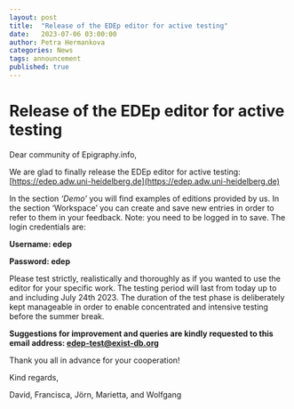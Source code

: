 ```yaml
---
layout: post
title:  "Release of the EDEp editor for active testing"
date:   2023-07-06 03:00:00
author: Petra Hermankova
categories: News
tags: announcement
published: true
---
```



# Release of the EDEp editor for active testing


Dear community of Epigraphy.info,

We are glad to finally release the EDEp editor for active testing: [https://edep.adw.uni-heidelberg.de](https://edep.adw.uni-heidelberg.de)

In the section *‘Demo’* you will find examples of editions provided by us. In the section ‘Workspace’ you can create and save new entries in order to refer to them in your feedback. Note: you need to be logged in to save. The login credentials are:

**Username: edep**

**Password: edep**

Please test strictly, realistically and thoroughly as if you wanted to use the editor for your specific work. The testing period will last from today up to and including July 24th 2023. The duration of the test phase is deliberately kept manageable in order to enable concentrated and intensive testing before the summer break.

**Suggestions for improvement and queries are kindly requested to this email address: edep-test@exist-db.org**

Thank you all in advance for your cooperation!

Kind regards,

David, Francisca, Jörn, Marietta, and Wolfgang

